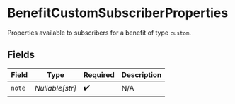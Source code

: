 # BenefitCustomSubscriberProperties

Properties available to subscribers for a benefit of type `custom`.


## Fields

| Field              | Type               | Required           | Description        |
| ------------------ | ------------------ | ------------------ | ------------------ |
| `note`             | *Nullable[str]*    | :heavy_check_mark: | N/A                |